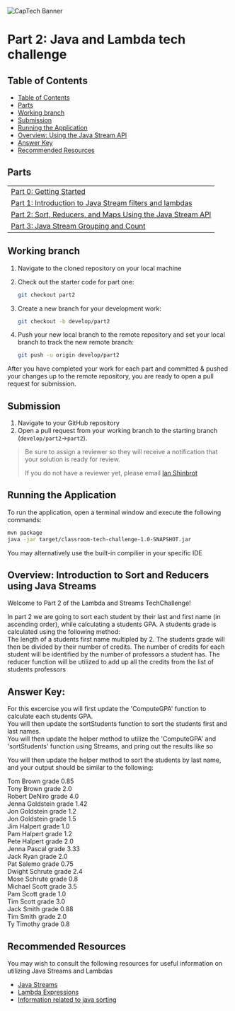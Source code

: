 ![CapTech Banner](https://github.com/captechconsulting/springboot-techchallenge/blob/part0/src/main/resources/images/CaptechLogo.png)

# Part 2: Java and Lambda tech challenge


## Table of Contents

- [Table of Contents](#table-of-contents)
- [Parts](#parts)
- [Working branch](#working-branch)
- [Submission](#submission)
- [Running the Application](#running-the-application)
- [Overview: Using the Java Stream API](#Using-the-Java-Stream-filter-API)
- [Answer Key](#answer-key)
- [Recommended Resources](#recommended-resources)


## Parts

|                                                                                                |
| :--------------------------------------------------------------------------------------------- |
| [Part 0: Getting Started](../../tree/part0)                                                    |
| [Part 1: Introduction to  Java Stream filters and lambdas](../../tree/part1)                    |
| [Part 2: Sort, Reducers, and Maps Using the Java Stream API](#part-2-Java-Stream-Sort)     |
| [Part 3: Java Stream Grouping and Count](../../tree/part3) |

## Working branch

1. Navigate to the cloned repository on your local machine
1. Check out the starter code for part one:

    ```bash
    git checkout part2
    ```

1. Create a new branch for your development work:

    ```bash
    git checkout -b develop/part2
    ```

1. Push your new local branch to the remote repository and set your local branch to track the new remote branch:

    ```bash
    git push -u origin develop/part2
    ```

After you have completed your work for each part and committed & pushed your changes up to the remote repository, you
are ready to open a pull request for submission.

## Submission

1. Navigate to your GitHub repository
1. Open a pull request from your working branch to the starting branch (`develop/part2`&rarr;`part2`).

> Be sure to assign a reviewer so they will receive a notification that your solution is ready for review.
>
> If you do not have a reviewer yet, please email [Ian Shinbrot](mailto:ishinbrot@captechconsulting.com)


## Running the Application

To run the application, open a terminal window and execute the following commands:

```bash
mvn package
java -jar target/classroom-tech-challenge-1.0-SNAPSHOT.jar
```
You may alternatively use the built-in compilier in your specific IDE


## Overview: Introduction to Sort and Reducers using Java Streams
Welcome to Part 2 of the Lambda and Streams TechChallenge!

In part 2 we are going to sort each student by their last and first name (in ascending order), while calculating a students GPA.
A students grade is calculated using the following method: <br/>
The length of a students first name multipled by 2. 
The students grade will then be divided by their number of credits. The number of credits for each student will be identified by the number of professors a student has.
The reducer function will be utilized to add up all the credits from the list of students professors

## Answer Key:
For this excercise you will first update the 'ComputeGPA' function to calculate each students GPA. <br/>
You will then update the sortStudents function to sort the students first and last names. <br/>
You will then update the helper method to utilize the 'ComputeGPA' and 'sortStudents' function using Streams, and pring out the results like so

You will then update the helper method to sort the students by last name, and your output should be similar to the following:

Tom Brown grade 0.85 <br/>
Tony Brown grade 2.0 <br/>
Robert DeNiro grade 4.0 <br/>
Jenna Goldstein grade 1.42 <br/>
Jon Goldstein grade 1.2 <br/>
Jon Goldstein grade 1.5 <br/>
Jim Halpert grade 1.0 <br/>
Pam Halpert grade 1.2 <br/>
Pete Halpert grade 2.0 <br/>
Jenna Pascal grade 3.33 <br/>
Jack Ryan grade 2.0 <br/>
Pat Salemo grade 0.75 <br/>
Dwight Schrute grade 2.4 <br/>
Mose Schrute grade 0.8 <br/>
Michael Scott grade 3.5 <br/>
Pam Scott grade 1.0 <br/>
Tim Scott grade 3.0 <br/>
Jack Smith grade 0.88 <br/>
Tim Smith grade 2.0 <br/>
Ty Timothy grade 0.8 <br/>

## Recommended Resources

You may wish to consult the following resources for useful information on utilizing Java Streams and Lambdas

- [Java Streams](https://stackify.com/streams-guide-java-8/)
- [Lambda Expressions](https://www.geeksforgeeks.org/lambda-expressions-java-8/)
- [Information related to java sorting](https://howtodoinjava.com/java8/stream-sorted-method/)
